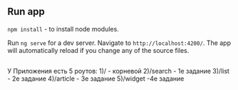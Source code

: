 ## Run app

`npm install` - to install node modules.

Run `ng serve` for a dev server. Navigate to `http://localhost:4200/`. The app will automatically reload if you change any of the source files.

##
У Приложения есть 5 роутов:
1)/ - корневой
2)/search - 1е задание
3)/list - 2e задание
4)/article - 3e задание
5)/widget -4е задание

